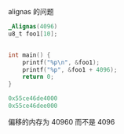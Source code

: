 alignas 的问题



```c
_Alignas(4096)
u8_t foo1[10];


int main() {
    printf("%p\n", &foo1);
    printf("%p", &foo1 + 4096);
    return 0;
}

```



```c
0x55ce46de4000
0x55ce46dee000
```

偏移的内存为 40960 而不是 4096